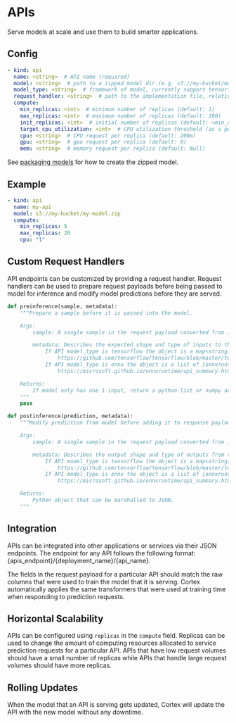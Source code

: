 # APIs

Serve models at scale and use them to build smarter applications.

## Config

```yaml
- kind: api
  name: <string>  # API name (required)
  model: <string>  # path to a zipped model dir (e.g. s3://my-bucket/model.zip)
  model_type: <string>  # framework of model, currently support tensorflow and onnx
  request_handler: <string>  # path to the implementation file, relative to the cortex root
  compute:
    min_replicas: <int>  # minimum number of replicas (default: 1)
    max_replicas: <int>  # maximum number of replicas (default: 100)
    init_replicas: <int>  # initial number of replicas (default: <min_replicas>)
    target_cpu_utilization: <int>  # CPU utilization threshold (as a percentage) to trigger scaling (default: 80)
    cpu: <string>  # CPU request per replica (default: 200m)
    gpu: <string>  # gpu request per replica (default: 0)
    mem: <string>  # memory request per replica (default: Null)
```

See [packaging models](packaging-models.md) for how to create the zipped model.

## Example

```yaml
- kind: api
  name: my-api
  model: s3://my-bucket/my-model.zip
  compute:
    min_replicas: 5
    max_replicas: 20
    cpu: "1"
```

## Custom Request Handlers

API endpoints can be customized by providing a request handler. Request handlers can be used to prepare request payloads before being passed to model for inference and modify model predictions before they are served.

```python
def preinference(sample, metadata):
    """Prepare a sample before it is passed into the model.

    Args:
        sample: A single sample in the request payload converted from JSON to Python object.

        metadata: Describes the expected shape and type of inputs to the model.
            If API model_type is tensorflow the object is a map<string, SignatureDef>
                https://github.com/tensorflow/tensorflow/blob/master/tensorflow/core/protobuf/meta_graph.proto
            If API model_type is onnx the object is a list of [onnxruntime.NodeArg]
                https://microsoft.github.io/onnxruntime/api_summary.html#onnxruntime.NodeArg

    Returns:
        If model only has one 1 input, return a python list or numpy array of expected type  and shape. If model has more than 1 input, return a dictionary mapping input names to python list or numpy array of expected type and shape.
    """
    pass

def postinference(prediction, metadata):
    """Modify prediction from model before adding it to response payload.

    Args:
        sample: A single sample in the request payload converted from JSON to Python object

        metadata: Describes the output shape and type of outputs from the model.
            If API model_type is tensorflow the object is a map<string, SignatureDef>
                https://github.com/tensorflow/tensorflow/blob/master/tensorflow/core/protobuf/meta_graph.proto
            If API model_type is onnx the object is a list of [onnxruntime.NodeArg]
                https://microsoft.github.io/onnxruntime/api_summary.html#onnxruntime.NodeArg

    Returns:
        Python object that can be marshalled to JSON.
    """
```

## Integration

APIs can be integrated into other applications or services via their JSON endpoints. The endpoint for any API follows the following format: {apis_endpoint}/{deployment_name}/{api_name}.

The fields in the request payload for a particular API should match the raw columns that were used to train the model that it is serving. Cortex automatically applies the same transformers that were used at training time when responding to prediction requests.

## Horizontal Scalability

APIs can be configured using `replicas` in the `compute` field. Replicas can be used to change the amount of computing resources allocated to service prediction requests for a particular API. APIs that have low request volumes should have a small number of replicas while APIs that handle large request volumes should have more replicas.

## Rolling Updates

When the model that an API is serving gets updated, Cortex will update the API with the new model without any downtime.
